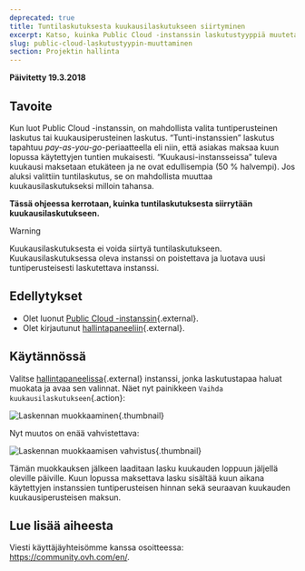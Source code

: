 ```yaml
---
deprecated: true
title: Tuntilaskutuksesta kuukausilaskutukseen siirtyminen
excerpt: Katso, kuinka Public Cloud -instanssin laskutustyyppiä muutetaan
slug: public-cloud-laskutustyypin-muuttaminen
section: Projektin hallinta
---
```


**Päivitetty 19.3.2018**

## Tavoite

Kun luot Public Cloud -instanssin, on mahdollista valita tuntiperusteinen laskutus tai kuukausiperusteinen laskutus. “Tunti-instanssien” laskutus tapahtuu *pay-as-you-go*-periaatteella eli niin, että asiakas maksaa kuun lopussa käytettyjen tuntien mukaisesti. “Kuukausi-instansseissa” tuleva kuukausi maksetaan etukäteen ja ne ovat edullisempia (50 % halvempi). Jos aluksi valittiin tuntilaskutus, se on mahdollista muuttaa kuukausilaskutukseksi milloin tahansa.

**Tässä ohjeessa kerrotaan, kuinka tuntilaskutuksesta siirrytään kuukausilaskutukseen.**

> [!warning]
>
> Kuukausilaskutuksesta ei voida siirtyä tuntilaskutukseen. Kuukausilaskutuksessa oleva instanssi on poistettava ja luotava uusi tuntiperusteisesti laskutettava instanssi.
>


## Edellytykset

- Olet luonut [Public Cloud -instanssin](https://www.ovh-hosting.fi/public-cloud/instances/){.external}.
- Olet kirjautunut [hallintapaneeliin](https://www.ovh.com/auth/?action=gotomanager&from=https://www.ovh.ie/&ovhSubsidiary=ie){.external}.


## Käytännössä

Valitse [hallintapaneelissa](https://www.ovh.com/auth/?action=gotomanager&from=https://www.ovh.ie/&ovhSubsidiary=ie){.external} instanssi, jonka laskutustapaa haluat muokata ja avaa sen valinnat. Näet nyt painikkeen `Vaihda kuukausilaskutukseen`{.action}:

![Laskennan muokkaaminen](images/1_swich_to_monthly_sub.png){.thumbnail}

Nyt muutos on enää vahvistettava:

![Laskennan muokkaamisen vahvistus](images/2_switch_to_monthly_confirm.png){.thumbnail}

Tämän muokkauksen jälkeen laaditaan lasku kuukauden loppuun jäljellä oleville päiville. Kuun lopussa maksettava lasku sisältää kuun aikana käytettyjen instanssien tuntiperusteisen hinnan sekä seuraavan kuukauden kuukausiperusteisen maksun.


## Lue lisää aiheesta

Viesti käyttäjäyhteisömme kanssa osoitteessa: <https://community.ovh.com/en/>.